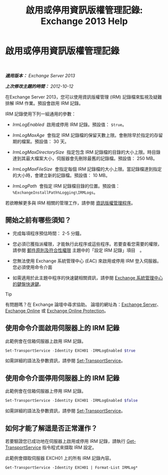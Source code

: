 ﻿---
title: '啟用或停用資訊版權管理記錄: Exchange 2013 Help'
TOCTitle: 啟用或停用資訊版權管理記錄
ms:assetid: 6933bc65-4d98-4878-9167-0e9eaac68b6b
ms:mtpsurl: https://technet.microsoft.com/zh-tw/library/Ff686962(v=EXCHG.150)
ms:contentKeyID: 50473389
ms.date: 05/21/2018
mtps_version: v=EXCHG.150
ms.translationtype: MT
---

# 啟用或停用資訊版權管理記錄

 

_**適用版本：** Exchange Server 2013_

_**上次修改主題的時間：** 2012-10-12_

在Exchange Server 2013，您可以使用資訊版權管理 (IRM) 記錄檔來監視及疑難排解 IRM 作業。預設會啟用 IRM 記錄。

IRM 記錄使用下列一組通用的參數：

  - *IrmLogEnabled*  啟用或停用 IRM 記錄。預設值： `$true`。

  - *IrmLogMaxAge*  會指定 IRM 記錄檔的保留天數上限。會刪除早於指定的存留期的檔案。預設值： 30 天。

  - *IrmLogMaxDirectorySize*  指定包含 IRM 記錄檔的目錄的大小上限。時目錄達到其最大檔案大小，伺服器會先刪除最舊的記錄檔。預設值： 250 MB。

  - *IrmLogMaxFileSize*  會指定每個 IRM 記錄檔的大小上限。當記錄檔達到指定的大小時，會建立新的記錄檔。預設值： 10 MB。

  - *IrmLogPath*  會指定 IRM 記錄檔目錄的位置。預設值： `%ExchangeInstallPath%Logging\IRMLogs`。

若欲瞭解更多與 IRM 相關的管理工作，請參閱 [資訊版權管理程序](information-rights-management-procedures-exchange-2013-help.md)。

## 開始之前有哪些須知？

  - 完成每項程序預估時間： 2-5 分鐘。

  - 您必須已獲指派權限，才能執行此程序或這些程序。若要查看您需要的權限，請參閱 [郵件原則及符合性權限](messaging-policy-and-compliance-permissions-exchange-2013-help.md) 主題中的「設定 IRM 記錄」項目　。

  - 您無法使用 Exchange 系統管理中心 (EAC) 來啟用或停用 IRM 登入伺服器。您必須使用命令介面

  - 如需適用於此主題中程序的快速鍵相關資訊，請參閱 [Exchange 系統管理中心的鍵盤快速鍵](keyboard-shortcuts-in-the-exchange-admin-center-exchange-online-protection-help.md)。


> [!TIP]  
> 有問題嗎？在 Exchange 論壇中尋求協助。 論壇的網址為：<a href="https://go.microsoft.com/fwlink/p/?linkid=60612">Exchange Server</a>、 <a href="https://go.microsoft.com/fwlink/p/?linkid=267542">Exchange Online</a> 或 <a href="https://go.microsoft.com/fwlink/p/?linkid=285351">Exchange Online Protection</a>。




## 使用命令介面啟用伺服器上的 IRM 記錄

此範例會在信箱伺服器上啟用 IRM 記錄。

```powershell
Set-TransportService -Identity EXCH01 -IRMLogEnabled $true
```

如需詳細的語法及參數資訊，請參閱 [Set-TransportService](https://technet.microsoft.com/zh-tw/library/jj215682\(v=exchg.150\))。

## 使用命令介面停用伺服器上的 IRM 記錄

此範例會在信箱伺服器上停用 IRM 記錄。

```powershell
Set-TransportService -Identity EXCH01 -IRMLogEnabled $false
```

如需詳細的語法及參數資訊，請參閱 [Set-TransportService](https://technet.microsoft.com/zh-tw/library/jj215682\(v=exchg.150\))。

## 如何才能了解這是否正常運作？

若要驗證您已成功地在伺服器上啟用或停用 IRM 記錄，請執行 [Get-TransportService](https://technet.microsoft.com/zh-tw/library/jj215746\(v=exchg.150\)) 指令程式來擷取 IRM 設定。

此範例會擷取伺服器 EXCH01 上的所有 IRM 記錄內容。

    Get-TransportService -Identity EXCH01 | Format-List IRMLog*

